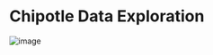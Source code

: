 # Chipotle Data Exploration

![image](https://user-images.githubusercontent.com/72775208/117998090-9032db00-b311-11eb-9da0-8b22f2f6c377.png)
